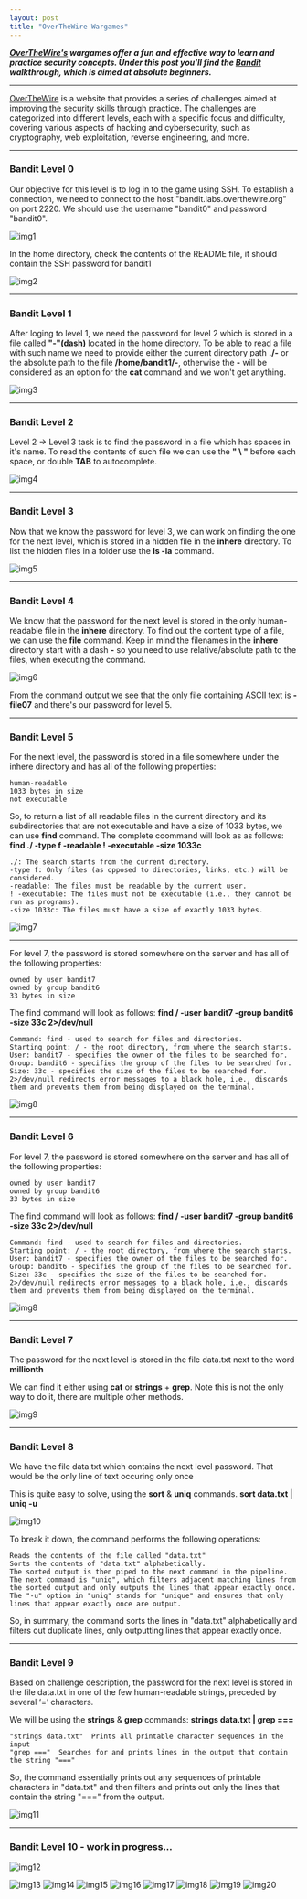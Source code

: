 ```yaml
---
layout: post
title: "OverTheWire Wargames"
---
```




***[OverTheWire's](https://overthewire.org/wargames/) wargames offer a fun and effective way to learn and practice security concepts. Under this post you'll find the [Bandit](https://overthewire.org/wargames/bandit/) walkthrough, which is aimed at absolute beginners.***


---------------------













[OverTheWire](https://overthewire.org/wargames/) is a website that provides a series of challenges aimed at improving the security skills through practice. The challenges are categorized into different levels, each with a specific focus and difficulty, covering various aspects of hacking and cybersecurity, such as cryptography, web exploitation, reverse engineering, and more.

----------

### Bandit Level 0

Our objective for this level is to log in to the game using SSH. To establish a connection, we need to connect to the host "bandit.labs.overthewire.org" on port 2220. We should use the username "bandit0" and password "bandit0".



![img1](/assets/images/bandit_overthewire/img1.png)

In the home directory, check the contents of the README file, it should contain the SSH password for bandit1

![img2](/assets/images/bandit_overthewire/img2.png)

----------

### Bandit Level 1

After loging to level 1, we need the password for level 2 which is stored in a file called **"-"(dash)** located in the home directory. To be able to read a file with such name we need to provide either the current directory path **./-** or the absolute path to the file **/home/bandit1/-**, otherwise the **-** will be considered as an option for the **cat** command and we won't get anything.






![img3](/assets/images/bandit_overthewire/img3.png)

------------

### Bandit Level 2

Level 2 → Level 3 task is to find the password in a file which has spaces in it's name. To read the contents of such file we can use the **" \ "** before each space, or double **TAB** to autocomplete.

![img4](/assets/images/bandit_overthewire/img4.png)

--------

### Bandit Level 3

Now that we know the password for level 3, we can work on finding the one for the next level, which is stored in a hidden file in the **inhere** directory. To list the hidden files in a folder use the **ls -la** command.

![img5](/assets/images/bandit_overthewire/img5.png)

-------

### Bandit Level 4

We know that the password for the next level is stored in the only human-readable file in the **inhere** directory. To find out the content type of a file, we can use the **file** command. Keep in mind the filenames in the **inhere** directory start with a dash **-** so you need to use relative/absolute path to the files, when executing the command.


![img6](/assets/images/bandit_overthewire/img6.png)

From the command output we see that the only file containing ASCII text is **-file07** and there's our password for level 5.


--------
### Bandit Level 5


For the next level, the password is stored in a file somewhere under the inhere directory and has all of the following properties:

    human-readable
    1033 bytes in size
    not executable

So, to return a list of all readable files in the current directory and its subdirectories that are not executable and have a size of 1033 bytes, we can use **find** command. The complete coommand will look as as follows: **find ./ -type f -readable ! -executable -size 1033c**

    ./: The search starts from the current directory.
    -type f: Only files (as opposed to directories, links, etc.) will be considered.
    -readable: The files must be readable by the current user.
    ! -executable: The files must not be executable (i.e., they cannot be run as programs).
    -size 1033c: The files must have a size of exactly 1033 bytes.



![img7](/assets/images/bandit_overthewire/img7.png)


-------

For level 7, the password is stored somewhere on the server and has all of the following properties:

    owned by user bandit7
    owned by group bandit6
    33 bytes in size

The find command will look as follows: **find / -user bandit7 -group bandit6 -size 33c 2>/dev/null**

    Command: find - used to search for files and directories.
    Starting point: / - the root directory, from where the search starts.
    User: bandit7 - specifies the owner of the files to be searched for.
    Group: bandit6 - specifies the group of the files to be searched for.
    Size: 33c - specifies the size of the files to be searched for.
    2>/dev/null redirects error messages to a black hole, i.e., discards them and prevents them from being displayed on the terminal.




![img8](/assets/images/bandit_overthewire/img8.png)


---------

### Bandit Level 6

For level 7, the password is stored somewhere on the server and has all of the following properties:

    owned by user bandit7
    owned by group bandit6
    33 bytes in size

The find command will look as follows: **find / -user bandit7 -group bandit6 -size 33c 2>/dev/null**

    Command: find - used to search for files and directories.
    Starting point: / - the root directory, from where the search starts.
    User: bandit7 - specifies the owner of the files to be searched for.
    Group: bandit6 - specifies the group of the files to be searched for.
    Size: 33c - specifies the size of the files to be searched for.
    2>/dev/null redirects error messages to a black hole, i.e., discards them and prevents them from being displayed on the terminal.




![img8](/assets/images/bandit_overthewire/img8.png)


---------

### Bandit Level 7


The password for the next level is stored in the file data.txt next to the word **millionth**


We can find it either using **cat** or **strings** + **grep**. Note this is not the only way to do it, there are multiple other methods.

![img9](/assets/images/bandit_overthewire/img9.png)




-------------

### Bandit Level 8


We have the file data.txt which contains the next level password. That would be the only line of text occuring only once

This is quite easy to solve, using the **sort** & **uniq** commands. **sort data.txt | uniq -u**

![img10](/assets/images/bandit_overthewire/img10.png)

To break it down, the command performs the following operations:

    Reads the contents of the file called "data.txt"
    Sorts the contents of "data.txt" alphabetically.
    The sorted output is then piped to the next command in the pipeline.
    The next command is "uniq", which filters adjacent matching lines from the sorted output and only outputs the lines that appear exactly once.
    The "-u" option in "uniq" stands for "unique" and ensures that only lines that appear exactly once are output.

So, in summary, the command sorts the lines in "data.txt" alphabetically and filters out duplicate lines, only outputting lines that appear exactly once.

------

### Bandit Level 9

Based on challenge description, the password for the next level is stored in the file data.txt in one of the few human-readable strings, preceded by several ‘=’ characters.

We will be using the **strings** & **grep** commands: **strings data.txt | grep ===**


    "strings data.txt"  Prints all printable character sequences in the input
    "grep ==="  Searches for and prints lines in the output that contain the string "==="

So, the command essentially prints out any sequences of printable characters in "data.txt" and then filters and prints out only the lines that contain the string "===" from the output.

![img11](/assets/images/bandit_overthewire/img11.png)

--------

### Bandit Level 10  - work in progress...

![img12](/assets/images/bandit_overthewire/img12.png)



![img13](/assets/images/bandit_overthewire/img13.png)
![img14](/assets/images/bandit_overthewire/img14.png)
![img15](/assets/images/bandit_overthewire/img15.png)
![img16](/assets/images/bandit_overthewire/img16.png)
![img17](/assets/images/bandit_overthewire/img17.png)
![img18](/assets/images/bandit_overthewire/img18.png)
![img19](/assets/images/bandit_overthewire/img19.png)
![img20](/assets/images/bandit_overthewire/img20.png)

